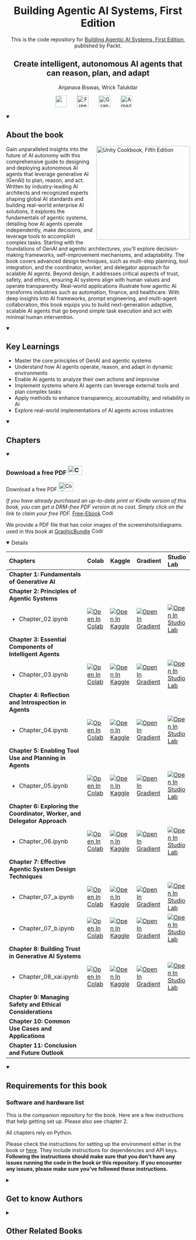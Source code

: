 <h1 align="center">
Building Agentic AI Systems, First Edition</h1>
<p align="center">This is the code repository for <a href ="https://www.packtpub.com/en-us/product/building-agentic-ai-systems-first-edition-9781803238753"> Building Agentic AI Systems, First Edition</a>, published by Packt.
</p>

<h2 align="center">
Create intelligent, autonomous AI agents that can reason, plan, and adapt
</h2>
<p align="center">
Anjanava Biswas, Wrick Talukdar</p>

<p align="center">
   <a href="https://discord.gg/YQbX5rsc74" alt="Discord" title="Learn more on the Discord server"><img width="32px" src="https://cliply.co/wp-content/uploads/2021/08/372108630_DISCORD_LOGO_400.gif"/></a>
  &#8287;&#8287;&#8287;&#8287;&#8287;
  <a href="https://packt.link/free-ebook/9781803238753"><img width="32px" alt="Free PDF" title="Free PDF" src="https://cdn-icons-png.flaticon.com/512/4726/4726010.png"/></a>
 &#8287;&#8287;&#8287;&#8287;&#8287;
  <a href="https://packt.link/gbp/9781803238753"><img width="32px" alt="Graphic Bundle" title="Graphic Bundle" src="https://cdn-icons-png.flaticon.com/512/2659/2659360.png"/></a>
  &#8287;&#8287;&#8287;&#8287;&#8287;
   <a href="https://www.amazon.in/Building-Agentic-Systems-intelligent-autonomous-ebook/dp/B0F22KNJ7C"><img width="32px" alt="Amazon" title="Get your copy" src="https://cdn-icons-png.flaticon.com/512/15466/15466027.png"/></a>
  &#8287;&#8287;&#8287;&#8287;&#8287;
</p>
<details open> 
  <summary><h2>About the book</summary>
<a href="https://www.packtpub.com/product/unity-cookbook-fifth-edition/9781805123026">
<img src="https://content.packt.com/B31483/cover_image_small.jpg" alt="Unity Cookbook, Fifth Edition" height="256px" align="right">
</a>

Gain unparalleled insights into the future of AI autonomy with this comprehensive guide to designing and deploying autonomous AI agents that leverage generative AI (GenAI) to plan, reason, and act. Written by industry-leading AI architects and recognized experts shaping global AI standards and building real-world enterprise AI solutions, it explores the fundamentals of agentic systems, detailing how AI agents operate independently, make decisions, and leverage tools to accomplish complex tasks.
Starting with the foundations of GenAI and agentic architectures, you’ll explore decision-making frameworks, self-improvement mechanisms, and adaptability. The book covers advanced design techniques, such as multi-step planning, tool integration, and the coordinator, worker, and delegator approach for scalable AI agents.
Beyond design, it addresses critical aspects of trust, safety, and ethics, ensuring AI systems align with human values and operate transparently. Real-world applications illustrate how agentic AI transforms industries such as automation, finance, and healthcare. With deep insights into AI frameworks, prompt engineering, and multi-agent collaboration, this book equips you to build next-generation adaptive, scalable AI agents that go beyond simple task execution and act with minimal human intervention.
</details>
<details open> 
  <summary><h2>Key Learnings</summary>
<ul>

<li>Master the core principles of GenAI and agentic systems</li>

<li>Understand how AI agents operate, reason, and adapt in dynamic environments</li>

<li>Enable AI agents to analyze their own actions and improvise</li>

<li>Implement systems where AI agents can leverage external tools and plan complex tasks</li>

<li>Apply methods to enhance transparency, accountability, and reliability in AI</li>

<li>Explore real-world implementations of AI agents across industries</li>

</ul>

  </details>

<details open> 
  <summary><h2>Chapters</summary>

<details open>
<summary><h3>Download a free PDF <img alt="Coding" height="25" width="40" src="https://emergency.com.au/wp-content/uploads/2021/03/free.gif"></summary>
Download a free PDF <img alt="Coding" height="25" width="40" src="https://emergency.com.au/wp-content/uploads/2021/03/free.gif">

_If you have already purchased an up-to-date print or Kindle version of this book, you can get a DRM-free PDF version at no cost. Simply click on the link to claim your free PDF._
[Free-Ebook](https://packt.link/free-ebook/9781803238753) <img alt="Coding" height="15" width="35"  src="https://media.tenor.com/ex_HDD_k5P8AAAAi/habbo-habbohotel.gif">

We  provide a PDF file that has color images of the screenshots/diagrams used in this book at [GraphicBundle](https://packt.link/gbp/9781803238753) <img alt="Coding" height="15" width="35"  src="https://media.tenor.com/ex_HDD_k5P8AAAAi/habbo-habbohotel.gif">
</details>

<details open>



| Chapters | Colab | Kaggle | Gradient | Studio Lab |
| :-------- | :-------- | :------- | :-------- | :-------- |
| **Chapter 1: Fundamentals of Generative AI** | | | | |
| **Chapter 2: Principles of Agentic Systems** | | | | |
| <ul><li>Chapter_02.ipynb</li></ul> | <a href="https://colab.research.google.com/github/PacktPublishing/Building-Agentic-AI-Systems/blob/main/Chapter02/Chapter_02.ipynb"><img src="https://colab.research.google.com/assets/colab-badge.svg" alt="Open In Colab"></a><br> | <a href="https://www.kaggle.com/kernels/welcome?src=https://github.com/PacktPublishing/Building-Agentic-AI-Systems/blob/main/Chapter02/Chapter_02.ipynb"><img src="https://kaggle.com/static/images/open-in-kaggle.svg" alt="Open In Kaggle"></a><br> | <a href="https://gradient.run/notebook/github.com/PacktPublishing/Building-Agentic-AI-Systems/blob/main/Chapter02/Chapter_02.ipynb"><img src="https://assets.paperspace.io/img/gradient-badge.svg" alt="Open In Gradient"></a><br> | <a href="https://studiolab.sagemaker.aws/import/github/PacktPublishing/Building-Agentic-AI-Systems/blob/main/Chapter02/Chapter_02.ipynb"><img src="https://studiolab.sagemaker.aws/studiolab.svg" alt="Open In Studio Lab"></a><br> |
| **Chapter 3: Essential Components of Intelligent Agents** | | | | |
| <ul><li>Chapter_03.ipynb</li></ul> | <a href="https://colab.research.google.com/github/PacktPublishing/Building-Agentic-AI-Systems/blob/main/Chapter03/Chapter_03.ipynb"><img src="https://colab.research.google.com/assets/colab-badge.svg" alt="Open In Colab"></a><br> | <a href="https://www.kaggle.com/kernels/welcome?src=https://github.com/PacktPublishing/Building-Agentic-AI-Systems/blob/main/Chapter03/Chapter_03.ipynb"><img src="https://kaggle.com/static/images/open-in-kaggle.svg" alt="Open In Kaggle"></a><br> | <a href="https://gradient.run/notebook/github.com/PacktPublishing/Building-Agentic-AI-Systems/blob/main/Chapter03/Chapter_03.ipynb"><img src="https://assets.paperspace.io/img/gradient-badge.svg" alt="Open In Gradient"></a><br> | <a href="https://studiolab.sagemaker.aws/import/github/PacktPublishing/Building-Agentic-AI-Systems/blob/main/Chapter03/Chapter_03.ipynb"><img src="https://studiolab.sagemaker.aws/studiolab.svg" alt="Open In Studio Lab"></a><br> |
| **Chapter 4: Reflection and Introspection in Agents** | | | | |
| <ul><li>Chapter_04.ipynb</li></ul> | <a href="https://colab.research.google.com/github/PacktPublishing/Building-Agentic-AI-Systems/blob/main/Chapter04/Chapter_04.ipynb"><img src="https://colab.research.google.com/assets/colab-badge.svg" alt="Open In Colab"></a><br> | <a href="https://www.kaggle.com/kernels/welcome?src=https://github.com/PacktPublishing/Building-Agentic-AI-Systems/blob/main/Chapter04/Chapter_04.ipynb"><img src="https://kaggle.com/static/images/open-in-kaggle.svg" alt="Open In Kaggle"></a><br> | <a href="https://gradient.run/notebook/github.com/PacktPublishing/Building-Agentic-AI-Systems/blob/main/Chapter04/Chapter_04.ipynb"><img src="https://assets.paperspace.io/img/gradient-badge.svg" alt="Open In Gradient"></a><br> | <a href="https://studiolab.sagemaker.aws/import/github/PacktPublishing/Building-Agentic-AI-Systems/blob/main/Chapter04/Chapter_04.ipynb"><img src="https://studiolab.sagemaker.aws/studiolab.svg" alt="Open In Studio Lab"></a><br> |
| **Chapter 5: Enabling Tool Use and Planning in Agents** | | | | |
| <ul><li>Chapter_05.ipynb</li></ul> | <a href="https://colab.research.google.com/github/PacktPublishing/Building-Agentic-AI-Systems/blob/main/Chapter05/Chapter_05.ipynb"><img src="https://colab.research.google.com/assets/colab-badge.svg" alt="Open In Colab"></a><br> | <a href="https://www.kaggle.com/kernels/welcome?src=https://github.com/PacktPublishing/Building-Agentic-AI-Systems/blob/main/Chapter05/Chapter_05.ipynb"><img src="https://kaggle.com/static/images/open-in-kaggle.svg" alt="Open In Kaggle"></a><br> | <a href="https://gradient.run/notebook/github.com/PacktPublishing/Building-Agentic-AI-Systems/blob/main/Chapter05/Chapter_05.ipynb"><img src="https://assets.paperspace.io/img/gradient-badge.svg" alt="Open In Gradient"></a><br> | <a href="https://studiolab.sagemaker.aws/import/github/PacktPublishing/Building-Agentic-AI-Systems/blob/main/Chapter05/Chapter_05.ipynb"><img src="https://studiolab.sagemaker.aws/studiolab.svg" alt="Open In Studio Lab"></a><br> |
| **Chapter 6: Exploring the Coordinator, Worker, and Delegator Approach** | | | | |
| <ul><li>Chapter_06.ipynb</li></ul> | <a href="https://colab.research.google.com/github/PacktPublishing/Building-Agentic-AI-Systems/blob/main/Chapter06/Chapter_06.ipynb"><img src="https://colab.research.google.com/assets/colab-badge.svg" alt="Open In Colab"></a><br> | <a href="https://www.kaggle.com/kernels/welcome?src=https://github.com/PacktPublishing/Building-Agentic-AI-Systems/blob/main/Chapter06/Chapter_06.ipynb"><img src="https://kaggle.com/static/images/open-in-kaggle.svg" alt="Open In Kaggle"></a><br> | <a href="https://gradient.run/notebook/github.com/PacktPublishing/Building-Agentic-AI-Systems/blob/main/Chapter06/Chapter_06.ipynb"><img src="https://assets.paperspace.io/img/gradient-badge.svg" alt="Open In Gradient"></a><br> | <a href="https://studiolab.sagemaker.aws/import/github/PacktPublishing/Building-Agentic-AI-Systems/blob/main/Chapter06/Chapter_06.ipynb"><img src="https://studiolab.sagemaker.aws/studiolab.svg" alt="Open In Studio Lab"></a><br> |
| **Chapter 7: Effective Agentic System Design Techniques** | | | | |
| <ul><li>Chapter_07_a.ipynb</li></ul> | <a href="https://colab.research.google.com/github/PacktPublishing/Building-Agentic-AI-Systems/blob/main/Chapter07/Chapter_07_a.ipynb"><img src="https://colab.research.google.com/assets/colab-badge.svg" alt="Open In Colab"></a><br> | <a href="https://www.kaggle.com/kernels/welcome?src=https://github.com/PacktPublishing/Building-Agentic-AI-Systems/blob/main/Chapter07/Chapter_07_a.ipynb"><img src="https://kaggle.com/static/images/open-in-kaggle.svg" alt="Open In Kaggle"></a><br> | <a href="https://gradient.run/notebook/github.com/PacktPublishing/Building-Agentic-AI-Systems/blob/main/Chapter07/Chapter_07_a.ipynb"><img src="https://assets.paperspace.io/img/gradient-badge.svg" alt="Open In Gradient"></a><br> | <a href="https://studiolab.sagemaker.aws/import/github/PacktPublishing/Building-Agentic-AI-Systems/blob/main/Chapter07/Chapter_07_a.ipynb"><img src="https://studiolab.sagemaker.aws/studiolab.svg" alt="Open In Studio Lab"></a><br> |
| <ul><li>Chapter_07_b.ipynb</li></ul> | <a href="https://colab.research.google.com/github/PacktPublishing/Building-Agentic-AI-Systems/blob/main/Chapter07/Chapter_07_b.ipynb"><img src="https://colab.research.google.com/assets/colab-badge.svg" alt="Open In Colab"></a><br> | <a href="https://www.kaggle.com/kernels/welcome?src=https://github.com/PacktPublishing/Building-Agentic-AI-Systems/blob/main/Chapter07/Chapter_07_b.ipynb"><img src="https://kaggle.com/static/images/open-in-kaggle.svg" alt="Open In Kaggle"></a><br> | <a href="https://gradient.run/notebook/github.com/PacktPublishing/Building-Agentic-AI-Systems/blob/main/Chapter07/Chapter_07_b.ipynb"><img src="https://assets.paperspace.io/img/gradient-badge.svg" alt="Open In Gradient"></a><br> | <a href="https://studiolab.sagemaker.aws/import/github/PacktPublishing/Building-Agentic-AI-Systems/blob/main/Chapter07/Chapter_07_b.ipynb"><img src="https://studiolab.sagemaker.aws/studiolab.svg" alt="Open In Studio Lab"></a><br> |
| **Chapter 8: Building Trust in Generative AI Systems** | | | | |
| <ul><li>Chapter_08_xai.ipynb</li></ul> | <a href="https://colab.research.google.com/github/PacktPublishing/Building-Agentic-AI-Systems/blob/main/Chapter08/Chapter_08_xai.ipynb"><img src="https://colab.research.google.com/assets/colab-badge.svg" alt="Open In Colab"></a><br> | <a href="https://www.kaggle.com/kernels/welcome?src=https://github.com/PacktPublishing/Building-Agentic-AI-Systems/blob/main/Chapter08/Chapter_08_xai.ipynb"><img src="https://kaggle.com/static/images/open-in-kaggle.svg" alt="Open In Kaggle"></a><br> | <a href="https://gradient.run/notebook/github.com/PacktPublishing/Building-Agentic-AI-Systems/blob/main/Chapter08/Chapter_08_xai.ipynb"><img src="https://assets.paperspace.io/img/gradient-badge.svg" alt="Open In Gradient"></a><br> | <a href="https://studiolab.sagemaker.aws/import/github/PacktPublishing/Building-Agentic-AI-Systems/blob/main/Chapter08/Chapter_08_xai.ipynb"><img src="https://studiolab.sagemaker.aws/studiolab.svg" alt="Open In Studio Lab"></a><br> |
| **Chapter 9: Managing Safety and Ethical Considerations** | | | | |
| **Chapter 10: Common Use Cases and Applications** | | | | |
| **Chapter 11: Conclusion and Future Outlook** | | | | |






</details>


<details open> 
  <summary><h2>Requirements for this book</summary>

### Software and hardware list
This is the companion repository for the book. Here are a few instructions that help getting set up. Please also see chapter 2. 

All chapters rely on Python. 

Please check the instructions for setting up the environment either in the book or [here](./SETUP.md). They include instructions for dependencies and API keys. **Following the instructions should make sure that you don't have any issues running the code in the book or this repository. If you encounter any issues, please make sure you've followed these instructions.**


  
  </details>
    


<details> 
  <summary><h2>Get to know Authors</h2></summary>

_Anjanava Biswas_ Anjanava Biswas is an award-winning senior AI specialist solutions architect with over 17 years of industry experience. Specializing in machine learning, Generative AI, natural language processing, deep learning, data analytics, and cloud architecture, he partners with large enterprises to build and scale advanced AI systems in the cloud. Anjanava is widely recognized for his contributions to the field of applied AI. He has published research in multiple scientific journals and actively contributes to open-source AI/ML projects. His professional accolades include Fellowships with BCS (UK), the IET (UK), and IETE (India), and he is a senior IEEE member. A frequent public speaker, Anjanava has held key positions at industry giants like IBM and Oracle Corp. Originally from India, he now resides in San Diego, CA, with his wife and son, where he continues to innovate and inspire within the tech community.

_Wrick Talukdar_ Wrick Talukdar is a visionary technology leader in generative artificial intelligence (AI) at Amazon, with over two decades of global experience in AI, cloud computing, and product leadership. A pioneer in AI-driven transformation, he has led large-scale modernization initiatives that drive enterprise growth and impact millions worldwide. He has spearheaded the productization of award-winning AI/ML technologies, now deployed at scale for Fortune 500 companies, shaping real-world AI applications.
A recognized figure in AI research, Wrick's work in generative AI, multimodality, natural language processing, and computer vision is widely cited and referenced in the field. As a senior IEEE member, Chair, and panelist in multiple industry forums, he advises global committees like CTSoc Industry Forums and NIC, setting industry standards and shaping AI's role for the future. He frequently presents his innovations at premier conferences such as World Technology Summit, IEEE HKN, ICCE, CERAWeek, and ADIPEC, bridging cutting-edge research with real-world AI applications to accelerate industry-wide innovation.
Deeply rooted in his computer science background, he co-chairs IEEE NIC to empower young professionals. As an author and thought leader, he continues to push AI's boundaries, inspiring future innovators. Wrick lives in California with his family.



</details>
<details> 
  <summary><h2>Other Related Books</h2></summary>
<ul>

  <li><a href="https://www.packtpub.com/en-us/product/generative-ai-on-google-cloud-with-langchain-first-edition-9781835889329">Generative AI on Google Cloud with LangChain, First Edition</a></li>

  <li><a href="https://www.packtpub.com/en-us/product/llm-engineers-handbook-first-edition-9781836200079">LLM Engineer's Handbook, First Edition</a></li>
 
</ul>

</details>
